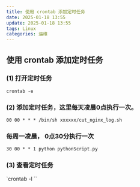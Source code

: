 ```yaml
---
title: 使用 crontab 添加定时任务
date: 2025-01-18 13:55
update: 2025-01-18 13:55
tags: Linux
categories: 运维
---
```


## 使用 crontab 添加定时任务
### (1) 打开定时任务
`crontab -e`
### (2) 添加定时任务，这里每天凌晨0点执行一次。
`00 00 * * * /bin/sh xxxxxx/cut_nginx_log.sh`
### 每周一凌晨， 0点30分执行一次
`30 00 * * 1 python pythonScript.py`
### (3) 查看定时任务
`crontab -l ``
